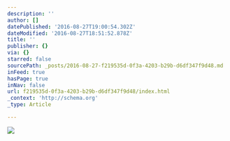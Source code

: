 ```yaml
---
description: ''
author: []
datePublished: '2016-08-27T19:00:54.302Z'
dateModified: '2016-08-27T18:51:52.878Z'
title: ''
publisher: {}
via: {}
starred: false
sourcePath: _posts/2016-08-27-f219535d-0f3a-4203-b29b-d6df347f9d48.md
inFeed: true
hasPage: true
inNav: false
url: f219535d-0f3a-4203-b29b-d6df347f9d48/index.html
_context: 'http://schema.org'
_type: Article

---
```

![](https://the-grid-user-content.s3-us-west-2.amazonaws.com/8c2e266b-6010-4df0-ad22-656c77a6d93d.jpg)